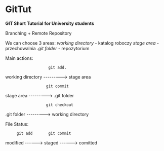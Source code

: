 # GitTut
**GIT Short Tutorial for University students**

Branching + Remote Repository

We can choose 3 areas:
*working directory* - katalog roboczy
*stage area* - przechowalnia
*.git folder* - repozytorium

Main actions:

                       git add.
working directory     --------->    stage area

                      git commit
  stage area          --------->    .git folder
  
                      git checkout
  .git folder         --------->    working directory
  

File Status:

         git add       git commit
modified ------> staged ------> comitted

